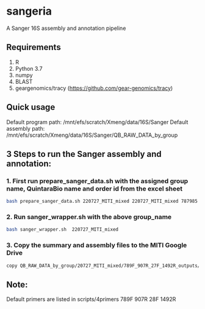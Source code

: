 # sangeria
A Sanger 16S assembly and annotation pipeline

## Requirements

1. R
2. Python 3.7
3. numpy
4. BLAST
5. geargenomics/tracy (https://github.com/gear-genomics/tracy)


## Quick usage

Default program path: /mnt/efs/scratch/Xmeng/data/16S/Sanger
Default assembly path: /mnt/efs/scratch/Xmeng/data/16S/Sanger/QB_RAW_DATA_by_group

## 3 Steps to run the Sanger assembly and annotation:

### 1. First run prepare_sanger_data.sh with the assigned group name, QuintaraBio name and order id from the excel sheet

```bash
bash prepare_sanger_data.sh 220727_MITI_mixed 220727_MITI_mixed 787985
```

### 2. Run sanger_wrapper.sh with the above group_name

```bash
bash sanger_wrapper.sh  220727_MITI_mixed 
```

### 3. Copy the summary and assembly files to the MITI Google Drive

```bash
copy QB_RAW_DATA_by_group/20727_MITI_mixed/789F_907R_27F_1492R_outputs/ to https://drive.google.com/drive/folders/1qc33xjhU_BtkkD0eWPEPYXkyXl_R8uV_?usp=sharing
```

## Note: 
Default primers are listed in scripts/4primers 
789F 907R 28F 1492R


 

